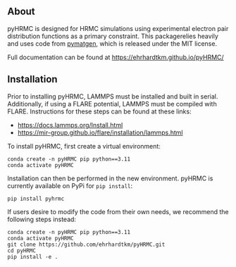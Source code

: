 About 
--- 
pyHRMC is designed for HRMC simulations using experimental electron pair distribution functions as a primary constraint. This packagerelies heavily and uses code from [pymatgen](https://pymatgen.org/), which is released under the MIT license.

Full documentation can be found at https://ehrhardtkm.github.io/pyHRMC/

Installation
 --- 
Prior to installing pyHRMC, LAMMPS must be installed and built in serial. Additionally, if using a FLARE potential, LAMMPS must be compiled with FLARE. Instructions for these steps can be found at these links:

- https://docs.lammps.org/Install.html
- https://mir-group.github.io/flare/installation/lammps.html

To install pyHRMC, first create a virtual environment:
```
conda create -n pyHRMC pip python==3.11
conda activate pyHRMC
```

Installation can then be performed in the new environment. pyHRMC is currently available on PyPi for `pip install`: 
```
pip install pyhrmc
```

If users desire to modify the code from their own needs, we recommend the following steps instead:
``` 
conda create -n pyHRMC pip python==3.11 
conda activate pyHRMC
git clone https://github.com/ehrhardtkm/pyHRMC.git
cd pyHRMC
pip install -e .
```


